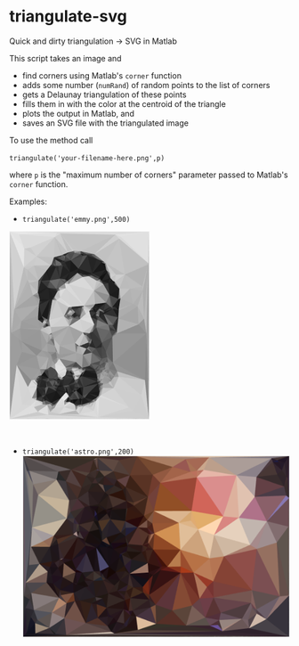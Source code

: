 # triangulate-svg
Quick and dirty triangulation -> SVG in Matlab

This script takes an image and 
- find corners using Matlab's `corner` function
- adds some number (`numRand`) of random points to the list of corners
- gets a Delaunay triangulation of these points
- fills them in with the color at the centroid of the triangle
- plots the output in Matlab, and
- saves an SVG file with the triangulated image 


To use the method call

`triangulate('your-filename-here.png',p)` 

where `p` is the "maximum number of corners" parameter passed to Matlab's `corner` function.


Examples: 
- `triangulate('emmy.png',500)` 

![Emmy Noether](https://github.com/ojwalch/triangulate-svg/blob/master/emmy_output.png "Emmy Noether")

<br>


- `triangulate('astro.png',200)` 
![Space](https://github.com/ojwalch/triangulate-svg/blob/master/astro_output.png "Space")
